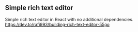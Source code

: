 ## Simple rich text editor

Simple rich text editor in React with no additional dependencies. https://dev.to/rafi993/building-rich-text-editor-55go
